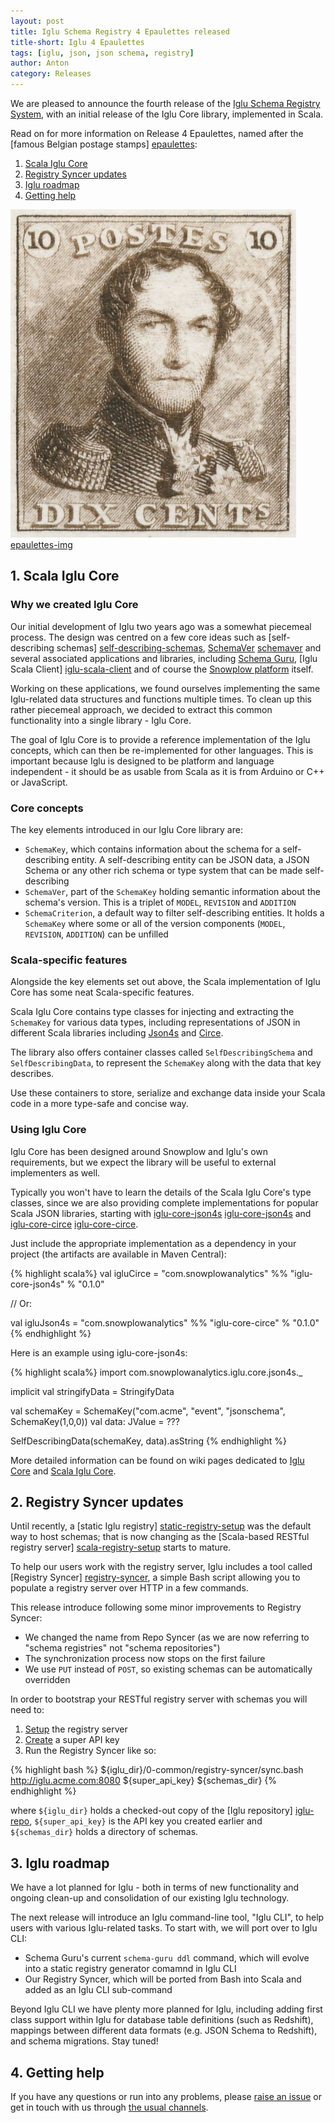 ```yaml
---
layout: post
title: Iglu Schema Registry 4 Epaulettes released
title-short: Iglu 4 Epaulettes
tags: [iglu, json, json schema, registry]
author: Anton
category: Releases
---
```


We are pleased to announce the fourth release of the [Iglu Schema Registry System][iglu-repo], with an initial release of the Iglu Core library, implemented in Scala.

Read on for more information on Release 4 Epaulettes, named after the [famous Belgian postage stamps] [epaulettes]:

1. [Scala Iglu Core](/blog/2016/05/22/iglu-r4-epaulettes-released/#core)
2. [Registry Syncer updates](/blog/2016/05/22/iglu-r4-epaulettes-released/#syncer)
3. [Iglu roadmap](/blog/2016/05/22/iglu-r4-epaulettes-released/#roadmap)
4. [Getting help](/blog/2016/05/22/iglu-r4-epaulettes-released/#help)

![epaulettes-img] [epaulettes-img]

<!--more-->

<h2 id="iglu-core">1. Scala Iglu Core</h2>

<h3 id="iglu-core-why">Why we created Iglu Core</h3>

Our initial development of Iglu two years ago was a somewhat piecemeal process. The design was centred on a few core ideas such as [self-describing schemas] [self-describing-schemas], [SchemaVer] [schemaver] and several associated applications and libraries, including [Schema Guru][schema-guru], [Iglu Scala Client] [iglu-scala-client] and of course the [Snowplow platform][snowplow] itself.

Working on these applications, we found ourselves implementing the same Iglu-related data structures and functions multiple times. To clean up this rather piecemeal approach, we decided to extract this common functionality into a single library - Iglu Core.

The goal of Iglu Core is to provide a reference implementation of the Iglu concepts, which can then be re-implemented for other languages. This is important because Iglu is designed to be platform and language independent - it should be as usable from Scala as it is from Arduino or C++ or JavaScript.

<h3 id="iglu-core-core">Core concepts</h3>

The key elements introduced in our Iglu Core library are:

* `SchemaKey`, which contains information about the schema for a self-describing entity. A self-describing entity can be JSON data, a JSON Schema or any other rich schema or type system that can be made self-describing
* `SchemaVer`, part of the `SchemaKey` holding semantic information about the schema's version. This is a triplet of `MODEL`, `REVISION` and `ADDITION`
* `SchemaCriterion`, a default way to filter self-describing entities. It holds a `SchemaKey` where some or all of the version components (`MODEL`, `REVISION`, `ADDITION`) can be unfilled

<h3 id="iglu-core-scala">Scala-specific features</h3>

Alongside the key elements set out above, the Scala implementation of Iglu Core has some neat Scala-specific features.

Scala Iglu Core contains type classes for injecting and extracting the `SchemaKey` for various data types, including representations of JSON in different Scala libraries including [Json4s][json4s] and [Circe][circe].

The library also offers container classes called `SelfDescribingSchema` and `SelfDescribingData`, to represent the `SchemaKey` along with the data that key describes.

Use these containers to store, serialize and exchange data inside your Scala code in a more type-safe and concise way.

<h3 id="iglu-core-usage">Using Iglu Core</h3>

Iglu Core has been designed around Snowplow and Iglu's own requirements, but we expect the library will be useful to external implementers as well.

Typically you won't have to learn the details of the Scala Iglu Core's type classes, since we are also providing complete implementations for popular Scala JSON libraries, starting with [iglu-core-json4s] [iglu-core-json4s] and [iglu-core-circe] [iglu-core-circe].

Just include the appropriate implementation as a dependency in your project (the artifacts are available in Maven Central):

{% highlight scala%}
val igluCirce = "com.snowplowanalytics" %% "iglu-core-json4s"  % "0.1.0"

// Or:

val igluJson4s = "com.snowplowanalytics" %% "iglu-core-circe"  % "0.1.0"
{% endhighlight %}

Here is an example using iglu-core-json4s:

{% highlight scala%}
import com.snowplowanalytics.iglu.core.json4s._

implicit val stringifyData = StringifyData

val schemaKey = SchemaKey("com.acme", "event", "jsonschema", SchemaKey(1,0,0))
val data: JValue = ???

SelfDescribingData(schemaKey, data).asString
{% endhighlight %}

More detailed information can be found on wiki pages dedicated to [Iglu Core][iglu-core] and [Scala Iglu Core][scala-iglu-core].

<h2 id="syncer">2. Registry Syncer updates</h2>

Until recently, a [static Iglu registry] [static-registry-setup] was the default way to host schemas; that is now changing as the [Scala-based RESTful registry server] [scala-registry-setup] starts to mature.

To help our users work with the registry server, Iglu includes a tool called [Registry Syncer] [registry-syncer], a simple Bash script allowing you to populate a registry server over HTTP in a few commands.

This release introduce following some minor improvements to Registry Syncer:

* We changed the name from Repo Syncer (as we are now referring to "schema registries" not "schema repositories")
* The synchronization process now stops on the first failure
* We use `PUT` instead of `POST`, so existing schemas can be automatically overridden

In order to bootstrap your RESTful registry server with schemas you will need to:

1. [Setup][scala-registry-setup] the registry server
2. [Create][super-api-key] a super API key
3. Run the Registry Syncer like so:

{% highlight bash %}
${iglu_dir}/0-common/registry-syncer/sync.bash http://iglu.acme.com:8080 ${super_api_key} ${schemas_dir}
{% endhighlight %}

where `${iglu_dir}` holds a checked-out copy of the [Iglu repository] [iglu-repo], `${super_api_key}` is the API key you created earlier and `${schemas_dir}` holds a directory of schemas.

<h2 id="roadmap">3. Iglu roadmap</h2>

We have a lot planned for Iglu - both in terms of new functionality and ongoing clean-up and consolidation of our existing Iglu technology.

The next release will introduce an Iglu command-line tool, "Iglu CLI", to help users with various Iglu-related tasks. To start with, we will port over to Iglu CLI:

* Schema Guru's current `schema-guru ddl` command, which will evolve into a static registry generator comamnd in Iglu CLI
* Our Registry Syncer, which will be ported from Bash into Scala and added as an Iglu CLI sub-command

Beyond Iglu CLI we have plenty more planned for Iglu, including adding first class support within Iglu for database table definitions (such as Redshift), mappings between different data formats (e.g. JSON Schema to Redshift), and schema migrations. Stay tuned!

<h2 id="help">4. Getting help</h2>

If you have any questions or run into any problems, please [raise an issue][issues] or get in touch with us through [the usual channels][talk-to-us].

[epaulettes]: https://en.wikipedia.org/wiki/Epaulettes_(stamp)
[epaulettes-img]: /assets/img/blog/2016/05/epaulette.jpg

[snowplow]: https://github.com/snowplow/snowplow
[schema-guru]: https://github.com/snowplow/schema-guru
[iglu-scala-client]: https://github.com/snowplow/iglu-scala-client
[json4s]: http://json4s.org/
[circe]: https://github.com/travisbrown/circe

[self-describing-schemas]: https://github.com/snowplow/iglu/wiki/Self-describing-JSON-Schemas
[schemaver]: https://github.com/snowplow/iglu/wiki/SchemaVer
[iglu-core]: https://github.com/snowplow/iglu/wiki/Iglu-core
[scala-iglu-core]: https://github.com/snowplow/iglu/wiki/Scala-iglu-core
[iglu-core-json4s]: http://search.maven.org/#search|ga|1|iglu-core-json4s
[iglu-core-circe]: http://search.maven.org/#search|ga|1|iglu-core-circe

[static-registry-setup]: https://github.com/snowplow/iglu/wiki/Static-repo-setup
[scala-registry-setup]: https://github.com/snowplow/iglu/wiki/Scala-repo-server-setup
[super-api-key]: https://github.com/snowplow/iglu/wiki/Create-the-super-API-key

[registry-syncer]: https://github.com/snowplow/iglu/master/0-common/registry-syncer

[iglu-repo]: https://github.com/snowplow/iglu
[issues]: https://github.com/snowplow/snowplow/iglu
[talk-to-us]: https://github.com/snowplow/snowplow/wiki/Talk-to-us
